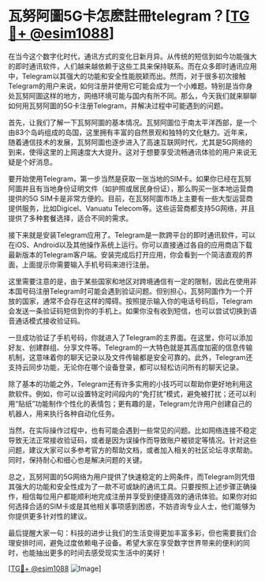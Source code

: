 # 瓦努阿圖5G卡怎麽註冊telegram？[[TG💪+ @esim1088](https://t.me/s/esim1088)]

在当今这个数字化时代，通讯方式的变化日新月异。从传统的短信到如今功能强大的即时通讯软件，人们越来越依赖于这些工具来保持联系。而在众多即时通讯应用中，Telegram以其强大的功能和安全性能脱颖而出。然而，对于很多初次接触Telegram的用户来说，如何注册并使用它可能会成为一个小难题。特别是当你身处瓦努阿圖这样的地方，网络环境可能与国内有所不同。那么，今天我们就来聊聊如何用瓦努阿圖的5G卡注册Telegram，并解决过程中可能遇到的问题。

首先，让我们了解一下瓦努阿圖的基本情况。瓦努阿圖位于南太平洋西部，是一个由83个岛屿组成的岛国，这里拥有丰富的自然景观和独特的文化魅力。近年来，随着通信技术的发展，瓦努阿圖也逐步进入了高速互联网时代，尤其是5G网络的到来，使得这里的上网速度大大提升。这对于想要享受流畅通讯体验的用户来说无疑是个好消息。

要开始使用Telegram，第一步当然是获取一张当地的SIM卡。如果你已经在瓦努阿圖并且有当地身份证明文件（如护照或居民身份证），那么购买一张本地运营商提供的5G SIM卡是非常方便的。目前，在瓦努阿圖市场上主要有一些大型运营商提供服务，比如Digicel、Vanuatu Telecom等。这些运营商都支持5G网络，并且提供了多种套餐选择，适合不同的需求。

接下来就是安装Telegram应用了。Telegram是一款跨平台的即时通讯软件，可以在iOS、Android以及其他操作系统上运行。你可以直接通过各自的应用商店下载最新版本的Telegram客户端。安装完成后打开应用，你会看到一个简洁直观的界面，上面提示你需要输入手机号码来进行注册。

这里需要注意的是，由于某些国家和地区对跨境通信有一定的限制，因此在使用非本国号码注册Telegram时可能会遇到验证问题。但别担心，瓦努阿圖作为一个开放的国家，通常不会存在这样的障碍。按照提示输入你的电话号码后，Telegram会发送一条验证码短信到你的手机上。如果你没有收到短信，也可以尝试切换到语音通话模式接收验证码。

一旦成功验证了手机号码，你就进入了Telegram的主界面。在这里，你可以添加好友、创建群组、分享文件等。Telegram的一大特色就是其高度加密的信息传输机制，这意味着你的聊天记录以及文件传输都是安全可靠的。此外，Telegram还支持云同步功能，无论你在哪个设备登录，都可以轻松访问所有的聊天记录。

除了基本的功能之外，Telegram还有许多实用的小技巧可以帮助你更好地利用这款软件。例如，你可以设置特定时间段内的“免打扰”模式，避免被打扰；还可以利用“贴纸”功能制作个性化的表情包；更有趣的是，Telegram允许用户创建自己的机器人，用来执行各种自动化任务。

当然，在实际操作过程中，也有可能会遇到一些常见的问题。比如网络连接不稳定导致无法正常接收验证码，或者是因为误操作而导致账户被锁定等情况。针对这些问题，建议大家可以多参考官方的帮助文档，或者加入相关的社区论坛寻求帮助。同时，保持耐心和细心也是解决问题的关键。

总之，瓦努阿圖的5G网络为用户提供了快速稳定的上网条件，而Telegram则凭借其强大的功能和安全性成为了一款不可或缺的通讯工具。只要按照上述步骤正确操作，相信每位用户都能顺利地完成注册并享受到便捷高效的通讯体验。如果你对如何选择合适的SIM卡或是其他相关事项感到困惑，不妨咨询专业人士，他们能够为你提供更多针对性的建议。

最后提醒大家一句：科技的进步让我们的生活变得更加丰富多彩，但也需要我们合理安排时间，避免过度依赖电子设备。希望大家在享受数字世界带来的便利的同时，也能抽出更多的时间去感受现实生活中的美好！

[[TG💪+ @esim1088](https://t.me/s/esim1088) ![Image](https://i.postimg.cc/4NQfJmqS/Snipaste-2025-05-13-00-14-12.png)]